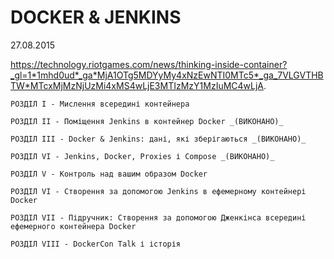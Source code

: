 # DOCKER & JENKINS
27.08.2015

https://technology.riotgames.com/news/thinking-inside-container?_gl=1*1mhd0ud*_ga*MjA1OTg5MDYyMy4xNzEwNTI0MTc5*_ga_7VLGVTHBTW*MTcxMjMzNjUzMi4xMS4wLjE3MTIzMzY1MzIuMC4wLjA.

    РОЗДІЛ I - Мислення всередині контейнера

    РОЗДІЛ II - Поміщення Jenkins в контейнер Docker _(ВИКОНАНО)_

    РОЗДІЛ III - Docker & Jenkins: дані, які зберігаються _(ВИКОНАНО)_

    РОЗДІЛ VI - Jenkins, Docker, Proxies і Compose _(ВИКОНАНО)_

    РОЗДІЛ V - Контроль над вашим образом Docker 

    РОЗДІЛ VI - Створення за допомогою Jenkins в ефемерному контейнері Docker

    РОЗДІЛ VII - Підручник: Створення за допомогою Дженкінса всередині ефемерного контейнера Docker 

    РОЗДІЛ VIII - DockerCon Talk і історія 

